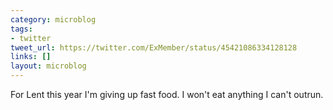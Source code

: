 ```yaml
---
category: microblog
tags:
- twitter
tweet_url: https://twitter.com/ExMember/status/45421086334128128
links: []
layout: microblog
---
```

For Lent this year I'm giving up fast food. I won't eat anything I can't outrun.
